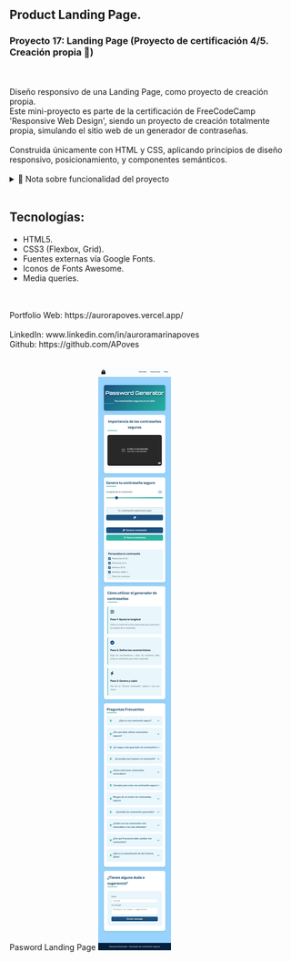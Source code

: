 ## Product Landing Page.
### Proyecto 17: Landing Page (Proyecto de certificación 4/5. Creación propia 🎯)
<br>
<br>
Diseño responsivo de una Landing Page, como proyecto de creación propia.
<br>
Este mini-proyecto es parte de la certificación de FreeCodeCamp 'Responsive Web Design', siendo un proyecto de creación totalmente propia, simulando el sitio web de un generador de contraseñas.
<br>
<br>
Construida únicamente con HTML y CSS, aplicando principios de diseño responsivo, posicionamiento, y componentes semánticos.
<br>
<br>

<details>
  <summary>📌 Nota sobre funcionalidad del proyecto</summary>
  <p>

    Este proyecto es una simulación sencilla realizada con <strong>HTML y CSS</strong>, por lo que <strong>no</strong> es un proyecto funcional. 

  </p>
</details>

<br>

## Tecnologías:
- HTML5.
- CSS3 (Flexbox, Grid).
- Fuentes externas vía Google Fonts.
- Iconos de Fonts Awesome.
- Media queries.

<br>
<br>
Portfolio Web: https://aurorapoves.vercel.app/
<br>
<br>
LinkedIn: www.linkedin.com/in/auroramarinapoves
<br>
Github: https://github.com/APoves
<br>
<br>

Pasword Landing Page
![Pasword Landing Page](https://github.com/APoves/Responsive-Web-Design/blob/main/18.%20Learn%20CSS%20Animation%20by%20Building%20a%20Ferris%20Wheel/password%20landing%20page.jpg)
<br>

